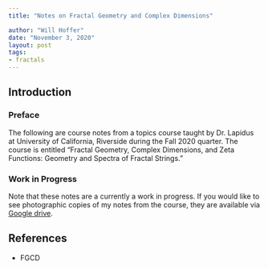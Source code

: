 ```yaml
---
title: "Notes on Fractal Geometry and Complex Dimensions"

author: "Will Hoffer"
date: "November 3, 2020"
layout: post
tags:
- fractals
---
```


<script src="{{ site.url }}{{ site.baseurl }}/knitr_files/2020-11-03-notes-on-fractals_files/header-attrs-2.1/header-attrs.js"></script>

<section class="main-content">
<div id="introduction" class="section level1">
<h1>Introduction</h1>
<div id="preface" class="section level3 unnumbered">
<h3 class="unnumbered">Preface</h3>
<p>The following are course notes from a topics course taught by Dr. Lapidus at University of California, Riverside during the Fall 2020 quarter. The course is entitled “Fractal Geometry, Complex Dimensions, and Zeta Functions: Geometry and Spectra of Fractal Strings.”</p>
</div>
<div id="work-in-progress" class="section level3">
<h3>Work in Progress</h3>
<p>Note that these notes are a currently a work in progress. If you would like to see photographic copies of my notes from the course, they are available via <a href="https://drive.google.com/file/d/1P6DR6_KdUUM_mmMGHNQjMY3Yybhb73D9/view?usp=sharing">Google drive</a>.</p>
</div>
</div>
<div id="references" class="section level1">
<h1>References</h1>
<ul>
<li>FGCD</li>
</ul>
</div>
</section>
